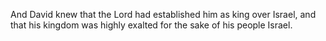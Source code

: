 And David knew that the Lord had established him as king over Israel, and that his kingdom was highly exalted for the sake of his people Israel.
